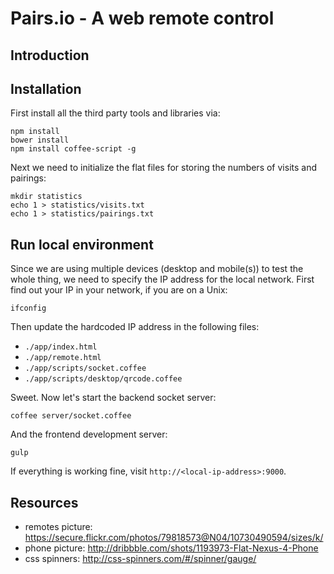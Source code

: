 # Pairs.io - A web remote control

## Introduction

## Installation

First install all the third party tools and libraries via:

    npm install
    bower install
    npm install coffee-script -g

Next we need to initialize the flat files for storing the numbers of visits and
pairings:

    mkdir statistics
    echo 1 > statistics/visits.txt
    echo 1 > statistics/pairings.txt

## Run local environment

Since we are using multiple devices (desktop and mobile(s)) to test the whole
thing, we need to specify the IP address for the local network. First find out
your IP in your network, if you are on a Unix:

    ifconfig

Then update the hardcoded IP address in the following files:

- `./app/index.html`
- `./app/remote.html`
- `./app/scripts/socket.coffee`
- `./app/scripts/desktop/qrcode.coffee`

Sweet. Now let's start the backend socket server:

    coffee server/socket.coffee

And the frontend development server:

    gulp

If everything is working fine, visit `http://<local-ip-address>:9000`.

## Resources
- remotes picture: https://secure.flickr.com/photos/79818573@N04/10730490594/sizes/k/
- phone picture: http://dribbble.com/shots/1193973-Flat-Nexus-4-Phone
- css spinners: http://css-spinners.com/#/spinner/gauge/
